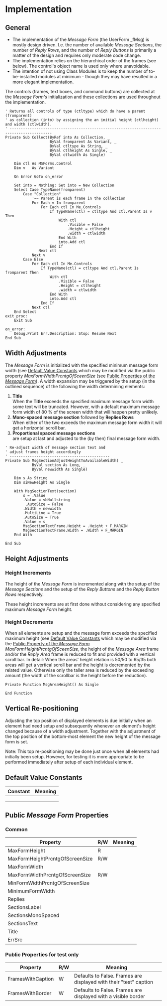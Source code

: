 # Implementation
## General
- The implementation of the _Message Form_ (the UserForm _fMsg) is mostly design driven. I.e. the number of available _Message Sections_, the number of _Reply Rows_, and the number of _Reply Buttons_ is primarily a matter of the design and requires only moderate code change.
- The implementation relies on the hierarchical order of the frames (see below). The control's object name is used only where unavoidable.
- The intention of not using Class Modules is to keep the number of to-be-installed modules at minimum - though they may have resulted in a more elegant implementation.

The controls (frames, text boxes, and command buttons) are collected at the _Message Form's_ initialization and these collections are used throughout the implementation.

```vbscript
' Returns all controls of type (ctltype) which do have a parent (fromparent)
' as collection (into) by assigning the an initial height (ctlheight) and width (ctlwidth).
' -----------------------------------------------------------------------------------------
Private Sub Collect(ByRef into As Collection, _
                    ByVal fromparent As Variant, _
                    ByVal ctltype As String, _
                    ByVal ctlheight As Single, _
                    ByVal ctlwidth As Single)

    Dim ctl As MSForms.Control
    Dim v   As Variant
     
    On Error GoTo on_error
    
    Set into = Nothing: Set into = New Collection
    Select Case TypeName(fromparent)
        Case "Collection"
            '~~ Parent is each frame in the collection
            For Each v In fromparent
                For Each ctl In Me.Controls
                    If TypeName(ctl) = ctltype And ctl.Parent Is v Then
                        With ctl
                            .Visible = False
                            .Height = ctlheight
                            .width = ctlwidth
                        End With
                        into.Add ctl
                    End If
               Next ctl
            Next v
        Case Else
            For Each ctl In Me.Controls
                If TypeName(ctl) = ctltype And ctl.Parent Is fromparent Then
                    With ctl
                        .Visible = False
                        .Height = ctlheight
                        .width = ctlwidth
                    End With
                    into.Add ctl
                End If
            Next ctl
    End Select
exit_proc:
    Exit Sub
    
on_error:
    Debug.Print Err.Description: Stop: Resume Next
End Sub
```
## Width Adjustments
The _Message Form_ is initialized with the specified minimum message form width (see [Default Value Constants](#default-value-constants) which may be modified via the public property _MaxFormWidthPrcntgOfSceenSize_ (see [Public Properties of the _Message Form_](#public-properties-of-the-message-form)). A width expansion may be triggered by the setup (in the outlined sequence) of the following the width determining elements:
  1. **Title**  
When the **Title** exceeds the specified  maximum message form width some text will be truncated. However, with a default maximum message form width of 80 % of the screen width that will happen pretty unlikely.
  2. **Mono-spaced message section** followed by **Replies Rows**  
When either of the two exceeds the maximum message form width it will get a horizontal scroll bar.
  3. **Proportional spaced message sections**  
are setup at last and adjusted to the (by then) final message form width.

```vbscript
' Re-adjust width of message section text and
' adjust frames height accordingly
' ---------------------------------------------
Private Sub MsgSectionAdjustHeightToAvailableWidth( _
            ByVal section As Long, _
            ByVal newwidth As Single)

    Dim s As String
    Dim siNewHeight As Single
     
    With MsgSectionText(section)
        s = .Value
        .Value = vbNullstring
         .AutoSize = False
        .Width = newwidth
        .MultiLine = True
        .AutoSize = True
        .Value = s
        MsgSectionTextFrame.Height = .Height + F_MARGIN
        MsgSectionTextFrame.Width = .Width + F_MARGIN
    End With
    
End Sub
```

## Height Adjustments
### Height Increments
The height of the _Message Form_ is incremented along with the setup of the _Message Sections_ and the setup of the _Reply Buttons_ and the _Reply Button Rows_ respectively.

These height increments are at first done without considering any specified maximum _Message Form_ height.

### Height Decrements
When all elements are setup and the message form exceeds the specified maximum height (see [Default Value Constants](#default-value-constants) which may be modified via the [Public Property of the _Message Form_](#public-properties-of-the-message-form) _MaxFormHeightPrcntgOfSceenSize_, the height of the _Message Area_ frame and/or the _Reply Area_ frame is reduced to fit and provided with a vertical scroll bar. In detail: When the areas' height relation is 50/50 to 65/35 both areas will get a vertical scroll bar and the height is decremented by the related value. Otherwise only the taller area is reduced by the exceeding amount (the width of the scrollbar is the height before the reduction). 

```vbscript  
Private Function MsgAreaHeight() As Single
    
End Function
```

## Vertical Re-positioning  
Adjusting the top position of displayed elements is due initially when an element had need setup and subsequently whenever an element's height changed because of a width adjustment. Together with the adjustment of the top position of the bottom-most element the new height of the message form is set.

Note: This top re-positioning may be done just once when all elements had initially been  setup. However, for testing it is more appropriate to be performed immediately after setup of each individual element.

## Default Value Constants 
| Constant | Meaning |
| -------- | ------- |
|          |         |
|          |         |
|          |         |


## Public _Message Form_ Properties
### Common
| Property | R/W | Meaning |
| -------- | --- | ------- |
| MaxFormHeight | R |         |
| MaxFormHeightPrcntgOfScreenSize | R/W |         |
| MaxFormWidth  |     |         |
| MaxFormWidthPrcntgOfScreenSize  | R/W |         |
| MinFormWidthPrcntgOfScreenSize  |     |         |
| MinimumFormWidth                |     |         |
| Replies         |     |         |
| SectionsLabel   |     |         |
| SectionsMonoSpaced         |     |         |
| SectionsText         |     |         |
| Title         |     |         |
| ErrSrc         |     |         |

### Public Properties for test only
| Property | R/W | Meaning |
| -------- | --- | ------- |
| FramesWithCaption | W | Defaults to False. Frames are displayed with their "test" caption |
| FramesWithBorder  | W |  Defaults to False. Frames are displayed with a visible border |
